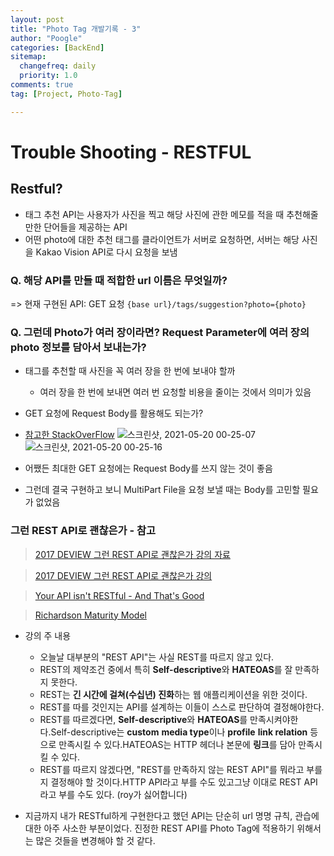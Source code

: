 ```yaml
---
layout: post
title: "Photo Tag 개발기록 - 3"
author: "Poogle"
categories: [BackEnd]
sitemap:
  changefreq: daily
  priority: 1.0
comments: true
tag: [Project, Photo-Tag]

---
```


# Trouble Shooting - RESTFUL

## Restful?

* 태그 추천 API는 사용자가 사진을 찍고 해당 사진에 관한 메모를 적을 때 추천해줄만한 단어들을 제공하는 API
* 어떤 photo에 대한 추천 태그를 클라이언트가 서버로 요청하면, 서버는 해당 사진을 Kakao Vision API로 다시 요청을 보냄

### Q. 해당 API를 만들 때 적합한 url 이름은 무엇일까?
=> 현재 구현된 API: GET 요청 `{base url}/tags/suggestion?photo={photo}`

### Q. 그런데 Photo가 여러 장이라면? Request Parameter에 여러 장의 photo 정보를 담아서 보내는가?
* 태그를 추천할 때 사진을 꼭 여러 장을 한 번에 보내야 할까
  * 여러 장을 한 번에 보내면 여러 번 요청할 비용을 줄이는 것에서 의미가 있음
* GET 요청에 Request Body를 활용해도 되는가?

* [참고한 StackOverFlow](https://stackoverflow.com/questions/978061/http-get-with-request-body)
![스크린샷, 2021-05-20 00-25-07](https://user-images.githubusercontent.com/58318786/118839981-f4513280-b901-11eb-8c75-67bd7b44ec1e.png)
![스크린샷, 2021-05-20 00-25-16](https://user-images.githubusercontent.com/58318786/118839987-f5825f80-b901-11eb-8c82-3f468bc6a528.png)

* 어쨌든 최대한 GET 요청에는 Request Body를 쓰지 않는 것이 좋음
* 그런데 결국 구현하고 보니 MultiPart File을 요청 보낼 때는 Body를 고민할 필요가 없었음

### 그런 REST API로 괜찮은가 - 참고
> [2017 DEVIEW 그런 REST API로 괜찮은가 강의 자료](https://slides.com/eungjun/rest)

> [2017 DEVIEW 그런 REST API로 괜찮은가 강의](https://tv.naver.com/v/2292653)

> [Your API isn't RESTful - And That's Good](https://medium.com/@trevorhreed/you-re-api-isn-t-restful-and-that-s-good-b2662079cf0e)

> [Richardson Maturity Model](https://devopedia.org/richardson-maturity-model#summary)

* 강의 주 내용
  - 오늘날 대부분의 "REST API"는 사실 REST를 따르지 않고 있다.
  - REST의 제약조건 중에서 특히 **Self-descriptive**와 **HATEOAS**를 잘 만족하지 못한다.
  - REST는 **긴 시간에 걸쳐(수십년) 진화**하는 웹 애플리케이션을 위한 것이다.
  - REST를 따를 것인지는 API를 설계하는 이들이 스스로 판단하여 결정해야한다.
  - REST를 따르겠다면, **Self-descriptive**와 **HATEOAS**를 만족시켜야한다.Self-descriptive는 **custom** **media type**이나 **profile** **link relation** 등으로 만족시킬 수 있다.HATEOAS는 HTTP 헤더나 본문에 **링크**를 담아 만족시킬 수 있다.
  - REST를 따르지 않겠다면, "REST를 만족하지 않는 REST API"를 뭐라고 부를지 결정해야 할 것이다.HTTP API라고 부를 수도 있고그냥 이대로 REST API라고 부를 수도 있다. (roy가 싫어합니다)

* 지금까지 내가 RESTful하게 구현한다고 했던 API는 단순히 url 명명 규칙, 관습에 대한 아주 사소한 부분이었다. 진정한 REST API를 Photo Tag에 적용하기 위해서는 많은 것들을 변경해야 할 것 같다.
